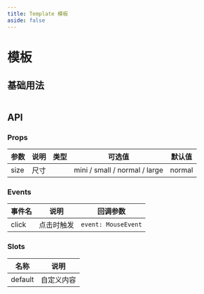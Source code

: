 ```yaml
---
title: Template 模板
aside: false
---
```


# 模板

## 基础用法

```html

```

## API

### Props

| 参数 | 说明 | 类型 | 可选值                        | 默认值 |
|------|----|------|-------------------------------|--------|
| size | 尺寸 |      | mini / small / normal / large | normal |

### Events

| 事件名 | 说明       | 回调参数            |
|--------|----------|---------------------|
| click  | 点击时触发 | `event: MouseEvent` |

### Slots

| 名称    | 说明       |
|---------|----------|
| default | 自定义内容 |
